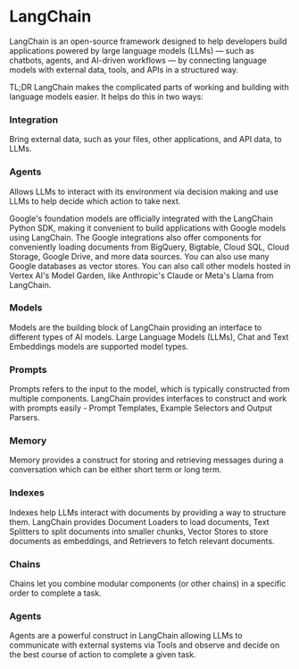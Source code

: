 # LangChain 

LangChain is an open-source framework designed to help developers build applications powered by large language models (LLMs) — such as chatbots, agents, and AI-driven workflows — by connecting language models with external data, tools, and APIs in a structured way.

TL;DR LangChain makes the complicated parts of working and building with language models easier. It helps do this in two ways:

### Integration  
Bring external data, such as your files, other applications, and API data, to LLMs. 

### Agents 
Allows LLMs to interact with its environment via decision making and use LLMs to help decide which action to take next. 


Google's foundation models are officially integrated with the LangChain Python SDK, making it convenient to build applications with Google models using LangChain. The Google integrations also offer components for conveniently loading documents from BigQuery, Bigtable, Cloud SQL, Cloud Storage, Google Drive, and more data sources. You can also use many Google databases as vector stores. You can also call other models hosted in Vertex AI's Model Garden, like Anthropic's Claude or Meta's Llama from LangChain.

### Models
Models are the building block of LangChain providing an interface to different types of AI models. Large Language Models (LLMs), Chat and Text Embeddings models are supported model types.

### Prompts
Prompts refers to the input to the model, which is typically constructed from multiple components. LangChain provides interfaces to construct and work with prompts easily - Prompt Templates, Example Selectors and Output Parsers.

### Memory 
Memory provides a construct for storing and retrieving messages during a conversation which can be either short term or long term.

### Indexes 
Indexes help LLMs interact with documents by providing a way to structure them. LangChain provides Document Loaders to load documents, Text Splitters to split documents into smaller chunks, Vector Stores to store documents as embeddings, and Retrievers to fetch relevant documents.

### Chains
Chains let you combine modular components (or other chains) in a specific order to complete a task.

### Agents
Agents are a powerful construct in LangChain allowing LLMs to communicate with external systems via Tools and observe and decide on the best course of action to complete a given task.